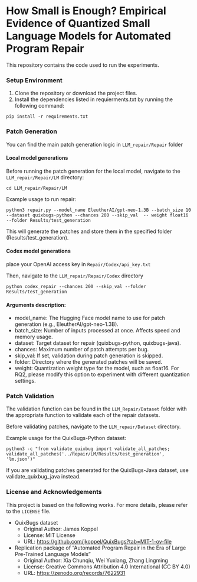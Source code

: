 # How Small is Enough? Empirical Evidence of Quantized Small Language Models for Automated Program Repair

This repository contains the code used to run the experiments.

### Setup Environment
1. Clone the repository or download the project files.
2. Install the dependencies listed in requierments.txt by running the following command:
```
pip install -r requirements.txt
```

### Patch Generation

You can find the main patch generation logic in `LLM_repair/Repair` folder

#### Local model generations
Before running the patch generation for the local model, navigate to the `LLM_repair/Repair/LM` directory:
```
cd LLM_repair/Repair/LM
```

Example usage to run repair:
```
python3 repair.py --model_name EleutherAI/gpt-neo-1.3B --batch_size 10 --dataset quixbugs-python --chances 200 --skip_val  -- weight float16 --folder Results/test_generation
```
This will generate the patches and store them in the specified folder (Results/test_generation).

#### Codex model generations
place your OpenAI access key in `Repair/Codex/api_key.txt`

Then, navigate to the `LLM_repair/Repair/Codex` directory

```
python codex_repair --chances 200 --skip_val --folder Results/test_generation 
```

#### Arguments description:
- model_name: The Hugging Face model name to use for patch generation (e.g., EleutherAI/gpt-neo-1.3B).
- batch_size: Number of inputs processed at once. Affects speed and memory usage.
- dataset: Target dataset for repair (quixbugs-python, quixbugs-java).
- chances: Maximum number of patch attempts per bug.
- skip_val: If set, validation during patch generation is skipped.
- folder: Directory where the generated patches will be saved.
- weight: Quantization weight type for the model, such as float16. For RQ2, please modify this option to experiment with different quantization settings.

### Patch Validation

The validation function can be found in the `LLM_Repair/Dataset` folder with the appropriate function to validate each of the repair datasets.

Before validating patches, navigate to the `LLM_repair/Dataset` directory.

Example usage for the QuixBugs-Python dataset:
```
python3 -c "from validate_quixbug import validate_all_patches; validate_all_patches('../Repair/LM/Results/test_generation', 'lm.json')"
```
If you are validating patches generated for the QuixBugs-Java dataset, use validate_quixbug_java instead.


### License and Acknowledgements

This project is based on the following works. For more details, please refer to the `LICENSE` file.
- QuixBugs dataset
  - Original Author: James Koppel
  - License: MIT License
  - URL: https://github.com/jkoppel/QuixBugs?tab=MIT-1-ov-file
- Replication package of “Automated Program Repair in the Era of Large Pre-Trained Language Models”
  - Original Author: Xia Chunqiu, Wei Yuxiang, Zhang Lingming
  - License: Creative Commons Attribution 4.0 International (CC BY 4.0)
  - URL: https://zenodo.org/records/7622931
